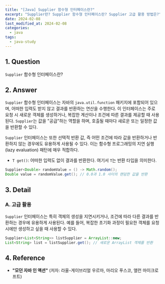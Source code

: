 ```yaml
---
title: "[Java] Supplier 함수형 인터페이스란?"
excerpt: "Supplier란? Supplier 함수형 인터페이스란? Supplier 고급 활용 방법은?"
date: 2024-02-08
last_modified_at: 2024-02-08
categories:
  - java
tags:
  - java-study
---
```


## 1. Question

`Supplier` 함수형 인터페이스란?

## 2. Answer

`Supplier` 함수형 인터페이스는 자바의 `java.util.function` 패키지에 포함되어 있으며, 어떠한 입력도 받지 않고 결과를 반환하는 연산을 수행한다. 이 인터페이스는 주로 요청 시 새로운 객체를 생성하거나, 복잡한 계산이나 조건에 따른 결과를 제공할 때 사용된다. `Supplier`는 값을 "공급"하는 역할을 하며, 호출될 때마다 새로운 또는 일정한 값을 반환할 수 있다.

`Supplier` 인터페이스는 또한 선택적 반환 값, 즉 어떤 조건에 따라 값을 반환하거나 반환하지 않는 경우에도 유용하게 사용될 수 있다. 이는 함수형 프로그래밍의 지연 실행(lazy evaluation) 패턴에 매우 적합하다.

* `T get()`: 어떠한 입력도 없이 결과를 반환한다. 여기서 `T`는 반환 타입을 의미한다.

```java
Supplier<Double> randomValue = () -> Math.random();
Double value = randomValue.get(); // 0.0과 1.0 사이의 랜덤한 값을 반환
```

## 3. Detail

### A. 고급 활용

`Supplier` 인터페이스는 특히 객체의 생성을 지연시키거나, 조건에 따라 다른 결과를 반환하는 경우에 유용하게 사용된다. 예를 들어, 복잡한 초기화 과정이 필요한 객체를 요청 시에만 생성하고 싶을 때 사용할 수 있다.

```java
Supplier<List<String>> listSupplier = ArrayList::new;
List<String> list = listSupplier.get(); // 새로운 ArrayList 객체를 반환
```

## 4. Reference

* **"모던 자바 인 액션"** (저자: 라울-게이브리얼 우르마, 마리오 푸스코, 앨런 마이크로프트)